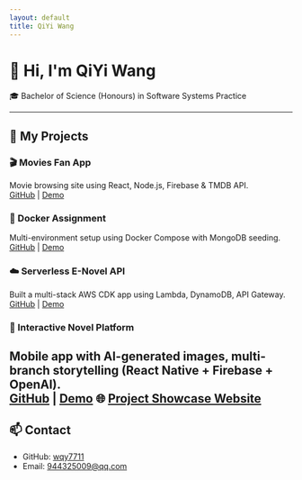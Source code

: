 ```yaml
---
layout: default
title: QiYi Wang
---
```


# 👋 Hi, I'm **QiYi Wang**

🎓 Bachelor of Science (Honours) in Software Systems Practice  

---

## 🚀 My Projects

### 🎬 Movies Fan App
Movie browsing site using React, Node.js, Firebase & TMDB API.  
[GitHub](https://github.com/wqy7711/web-api-ca.git) | [Demo](https://youtu.be/4gDtv-u3L4Q)

### 🐳 Docker Assignment
Multi-environment setup using Docker Compose with MongoDB seeding.  
[GitHub](https://github.com/wqy7711/assignment1.git) | [Demo](https://youtu.be/glZ_78fqfvY)

### ☁️ Serverless E-Novel API
Built a multi-stack AWS CDK app using Lambda, DynamoDB, API Gateway.  
[GitHub](https://github.com/wqy7711/e-novel-api.git) | [Demo](https://youtu.be/h1398qQLnJI)

### 📖 Interactive Novel Platform
Mobile app with AI-generated images, multi-branch storytelling (React Native + Firebase + OpenAI).  
[GitHub](https://github.com/wqy7711/interactive-novel-platform) | [Demo](https://youtube.com/shorts/SnzCY2WTSJo?feature=share)
🌐 [Project Showcase Website](https://wqy7711.github.io/Novastra-Website/)
---

## 📫 Contact

- GitHub: [wqy7711](https://github.com/wqy7711)
- Email: 944325009@qq.com
